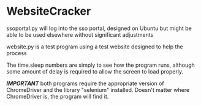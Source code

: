 # WebsiteCracker

ssoportal.py will log into the sso portal, designed on Ubuntu but might be able to be used elsewhere without significant adjustments

website.py is a test program using a test website designed to help the process

The time.sleep numbers are simply to see how the program runs, although some amount of delay is required to allow the screen to load properly.

***IMPORTANT***
both programs require the appropriate version of ChromeDriver and the library "selenium" installed. Doesn't matter where ChromeDriver is, the program will find it. 